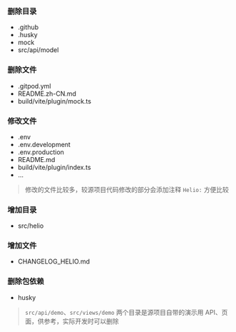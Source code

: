 ### 删除目录
  - .github
  - .husky
  - mock
  - src/api/model

### 删除文件
  - .gitpod.yml
  - README.zh-CN.md
  - build/vite/plugin/mock.ts

### 修改文件
  - .env
  - .env.development
  - .env.production
  - README.md
  - build/vite/plugin/index.ts
  - ...
> 修改的文件比较多，较源项目代码修改的部分会添加注释 `Helio:` 方便比较

### 增加目录
  - src/helio

### 增加文件
  - CHANGELOG_HELIO.md

### 删除包依赖
  - husky

> `src/api/demo`、`src/views/demo` 两个目录是源项目自带的演示用 API、页面，供参考，实际开发时可以删除
